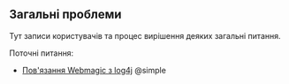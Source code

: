 ## Загальні проблеми

Тут записи користувачів та процес вирішення деяких загальні питання.

Поточні питання:

* [Пов'язання Webmagic з log4j](webmagic-log4j.html) @simple
